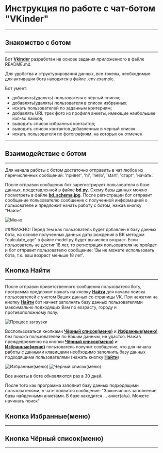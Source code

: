 # Инструкция по работе с чат-ботом "VKinder"

______________________________________________________________

## Знакомство с ботом

______________________________________________________________

Бот <b><u>Vkinder</u></b> разработан на основе задания приложенного в файле README.md.

Для удобства и структурирования данных, все токены, необходимые для активации бота находятся в файле .env.example.

Бот умеет:

- добавлять(удалять) пользователя в чёрный список;
- добавлять(удалять) пользователя в список избранных;
- искать пользователей по заданным критериям;
- добавлять URL трех фото из профиля анкеты, имеющие наибольшее кол-во лайков;
- выводить список избранных контактов;
- выводить список контактов добавленных в черный список
- искать пользователя по фотографиям, на которых он отмечен
______________________________________________________________

## Взаимодействие с ботом

______________________________________________________________
Для начала работы с ботом достаточно отправить в чат любое из перечисленных сообщений: 'привет', 'hi', 'hello',
'start', 'старт', 'начать'.

После отправки сообщения бот зарегистрирует пользователя в базе данных, представленной в файле <b><u>bd.py</b></u>. 
Схему базы данных можно посмотреть в файле <b><u>bd_schema.jpg</u></b>. После регистрации бот отправит 
сообщение пользователю сообщение с полученной информацией о пользователе и предложит начать работу с ботом, нажав кнопку
"Найти".

<image src="C:\Users\wowol\OneDrive\Рабочий стол\photo_2024-03-17_15-43-53.jpg" alt="Меню"> 

###ВАЖНО! Перед тем как пользователь будет добавлен в базу данных бота, на основе полученных данных даты рождения в ВК 
методом "calculate_age" в файле model.py будет вычислен возраст. Если пользователь не достиг 18 лет, то регистрация 
пользователя не пройдет и бот отправит пользователю сообщение: 'Вы не можете использовать бота, т.к. ваш возраст меньше 
18 лет'.

## Кнопка Найти

________________________________________________________________

После отправки приветственного сообщения пользователя боту, программа предложит нажать на кнопку <b><u>Найти</u></b> для 
начала поиска пользователей с учетом Ваших данных со страницы VK. При нажатии на кнопку <b><u>Найти</u></b> бот начнет 
заполнять базу данных пользователями максимально подходящих Вам по возрасту, городу и противоположному полу.

<image src="C:\Users\wowol\OneDrive\Рабочий стол\photo_2024-03-17_15-45-52.jpg" alt="Процесс загрузки"> 

Воспользоваться кнопками <b><u>Чёрный список(меню)</u></b> и <b><u>Избранные(меню)</u></b> без поиска пользователей по 
Вашим данным, не удастся. Нажав преждевременно на кнопки <b><u>Чёрный список(меню)</u></b> и <b><u>Избранные(меню)</u></b>
пользователь получит сообщение, что для начала работы с данными клавишами необходимо заполнить базу данных подходящими 
пользователями (нажать кнопку <b><u>Найти</u></b>)

<image src="C:\Users\wowol\OneDrive\Рабочий стол\photo_2024-03-17_15-46-38.jpg" alt="Избранные(меню)"> 

<image src="C:\Users\wowol\OneDrive\Рабочий стол\photo_2024-03-17_15-47-25.jpg" alt="Чёрный список(меню)"> 

Все анкеты в боте обновляются раз в 30 дней.

После того как программа заполнит базу данных подходящими пользователями, в чате появится сообщение: "Закончилось 
заполнение базы найденными анкетами. В базе находится ... анкет(а/ы). Можете начинать поиск"

## Кнопка Избранные(меню)

___________________________________________________________________________

## Кнопка Чёрный список(меню)

___________________________________________________________________________
